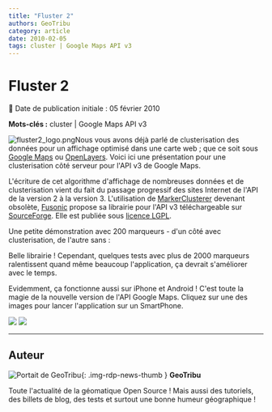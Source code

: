 ```yaml
---
title: "Fluster 2"
authors: GeoTribu
category: article
date: 2010-02-05
tags: cluster | Google Maps API v3
---
```


# Fluster 2

:calendar: Date de publication initiale : 05 février 2010

**Mots-clés :** cluster | Google Maps API v3

![fluster2_logo.png](http://88.191.39.115/fabien/geotribu/logos/fluster2_logo.png)Nous vous avons déjà parlé de clusterisation des données pour un affichage optimisé dans une carte web ; que ce soit sous [Google Maps](http://geotribu.net/node/125) ou [OpenLayers](http://geotribu.net/node/90). Voici ici une présentation pour une clusterisation côté serveur pour l'API v3 de Google Maps.

L'écriture de cet algorithme d'affichage de nombreuses données et de clusterisation vient du fait du passage progressif des sites Internet de l'API de la version 2 à la version 3. L'utilisation de [MarkerClusterer](http://code.google.com/p/gmaps-utility-library-dev/) devenant obsolète, [Fusonic](http://www.fusonic.net/) propose sa librairie pour l'API v3 téléchargeable sur [SourceForge](http://sourceforge.net/projects/fluster/). Elle est publiée sous [licence LGPL](http://www.gnu.org/licenses/lgpl.html).

Une petite démonstration avec 200 marqueurs - d'un côté avec clusterisation, de l'autre sans :

Belle librairie ! Cependant, quelques tests avec plus de 2000 marqueurs ralentissent quand même beaucoup l'application, ça devrait s'améliorer avec le temps.

Evidemment, ça fonctionne aussi sur iPhone et Android ! C'est toute la magie de la nouvelle version de l'API Google Maps. Cliquez sur une des images pour lancer l'application sur un SmartPhone.

[![](http://88.191.39.115/fabien/geotribu/logos/fluster2_iphone.png)](http://88.191.39.115/fabien/geotribu/fluster2/fluster_iphone.php) [![](http://88.191.39.115/fabien/geotribu/logos/fluster2_android.png)](http://88.191.39.115/fabien/geotribu/fluster2/fluster_iphone.php)

----

## Auteur

![Portait de GeoTribu](https://cdn.geotribu.fr/img/internal/charte/geotribu_logo_64x64.png){: .img-rdp-news-thumb }
**GeoTribu**

Toute l'actualité de la géomatique Open Source ! Mais aussi des tutoriels, des billets de blog, des tests et surtout une bonne humeur géographique !
